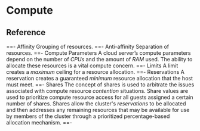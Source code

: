 # Compute

## Reference

==- Affinity
Grouping of resources.
==- Anti-affinity
Separation of resources.
==- Compute Parameters
A cloud server’s compute parameters depend on the number of *CPUs* and the amount of *RAM* used. The ability to allocate these resources is a vital compute concern.
==- Limits
A limit creates a *maximum* ceiling for a resource allocation.
==- Reservations
A reservation creates a guaranteed *minimum* resource allocation that the host must meet.
==- Shares
The concept of shares is used to arbitrate the issues associated with compute resource *contention* situations. Share values are used to prioritize compute resource access for all guests assigned a certain number of shares. Shares allow the cluster's *reservations* to be allocated and then addresses any remaining resources that may be available for use by members of the cluster through a prioritized percentage-based allocation mechanism.
==-
